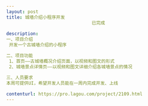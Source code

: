 ```yaml
---                
layout: post       
title: 城墙介绍小程序开发
                                已完成
           
description: 
一、项目介绍
 开发一个古城墙介绍的小程序

二、项目功能
 1、首页——古城墙概况介绍页面，以视频和图文的形式
 2、城墙景点详情页——以视频和图文详细介绍各城墙景点的情况

三、人员要求
本周可提供UI，希望开发人员能在一周内完成开发、上线
     
contenturl: https://pro.lagou.com/project/2109.html      
---                 
```

